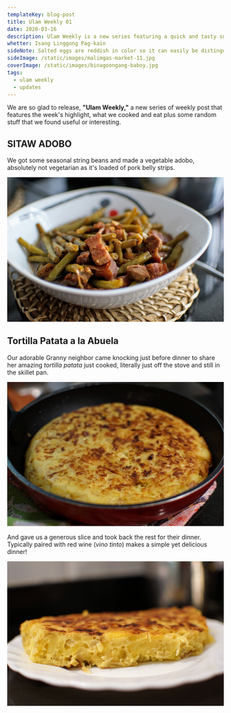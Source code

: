 ```yaml
---
templateKey: blog-post
title: Ulam Weekly 01
date: 2020-03-16
description: Ulam Weekly is a new series featuring a quick and tasty summary of the week.
whetter: Isang Linggong Pag-kain
sideNote: Salted eggs are reddish in color so it can easily be distinguished from the regular fresh or boiled eggs.
sideImage: /static/images/malimgas-market-11.jpg
coverImage: /static/images/binagoongang-baboy.jpg
tags:
  - ulam weekly
  - updates
---
```


We are so glad to release, **"Ulam Weekly,"** a new series of weekly post that features the week's highlight, what we cooked and eat plus some random stuff that we found useful or interesting.

## SITAW ADOBO

We got some seasonal string beans and made a vegetable adobo, absolutely not vegetarian as it's loaded of pork belly strips.

![Stringbeans Adobo](/static/images/sitaw-adobo-bowl.jpg)

## Tortilla Patata a la Abuela
Our adorable Granny neighbor came knocking just before dinner to share her amazing *tortilla patata* just cooked, literally just off the stove and still in the skillet pan.

![Spanish Tortilla in a skillet pan](/static/images/tortilla-patata-loli-01.jpg)

And gave us a generous slice and took back the rest for their dinner. Typically paired with red wine (*vino tinto*) makes a simple yet delicious dinner!

![A slice of Spanish tortilla](/static/images/tortilla-patata-loli-02.jpg)



